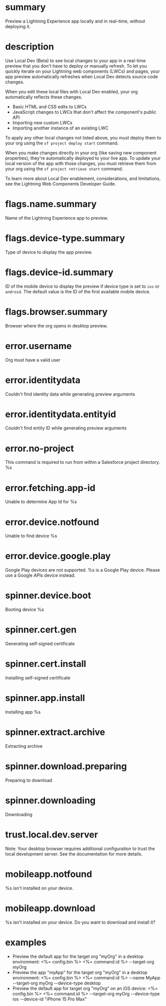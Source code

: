 # summary

Preview a Lightning Experience app locally and in real-time, without deploying it.

# description

Use Local Dev (Beta) to see local changes to your app in a real-time preview that you don't have to deploy or manually refresh. To let you quickly iterate on your Lightning web components (LWCs) and pages, your app preview automatically refreshes when Local Dev detects source code changes.

When you edit these local files with Local Dev enabled, your org automatically reflects these changes.

- Basic HTML and CSS edits to LWCs
- JavaScript changes to LWCs that don't affect the component's public API
- Importing new custom LWCs
- Importing another instance of an existing LWC

To apply any other local changes not listed above, you must deploy them to your org using the `sf project deploy start` command.

When you make changes directly in your org (like saving new component properties), they're automatically deployed to your live app. To update your local version of the app with those changes, you must retrieve them from your org using the `sf project retrieve start` command.

To learn more about Local Dev enablement, considerations, and limitations, see the Lightning Web Components Developer Guide.

# flags.name.summary

Name of the Lightning Experience app to preview.

# flags.device-type.summary

Type of device to display the app preview.

# flags.device-id.summary

ID of the mobile device to display the preview if device type is set to `ios` or `android`. The default value is the ID of the first available mobile device.

# flags.browser.summary

Browser where the org opens in desktop preview.

# error.username

Org must have a valid user

# error.identitydata

Couldn't find identity data while generating preview arguments

# error.identitydata.entityid

Couldn't find entity ID while generating preview arguments

# error.no-project

This command is required to run from within a Salesforce project directory. %s

# error.fetching.app-id

Unable to determine App Id for %s

# error.device.notfound

Unable to find device %s

# error.device.google.play

Google Play devices are not supported. %s is a Google Play device. Please use a Google APIs device instead.

# spinner.device.boot

Booting device %s

# spinner.cert.gen

Generating self-signed certificate

# spinner.cert.install

Installing self-signed certificate

# spinner.app.install

Installing app %s

# spinner.extract.archive

Extracting archive

# spinner.download.preparing

Preparing to download

# spinner.downloading

Downloading

# trust.local.dev.server

Note: Your desktop browser requires additional configuration to trust the local development server. See the documentation for more details.

# mobileapp.notfound

%s isn't installed on your device.

# mobileapp.download

%s isn't installed on your device. Do you want to download and install it?

# examples

- Preview the default app for the target org "myOrg" in a desktop environment:
  <%= config.bin %> <%= command.id %> --target-org myOrg
- Preview the app "myApp" for the target org "myOrg" in a desktop environment:
  <%= config.bin %> <%= command.id %> --name MyApp --target-org myOrg --device-type desktop
- Preview the default app for target org "myOrg" on an iOS device:
  <%= config.bin %> <%= command.id %> --target-org myOrg --device-type ios --device-id "iPhone 15 Pro Max"
